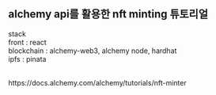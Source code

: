 ## alchemy api를 활용한 nft minting 튜토리얼<br>

stack<br>
front : react<br>
blockchain : alchemy-web3, alchemy node, hardhat<br>
ipfs : pinata<br>

<br>
https://docs.alchemy.com/alchemy/tutorials/nft-minter<br>